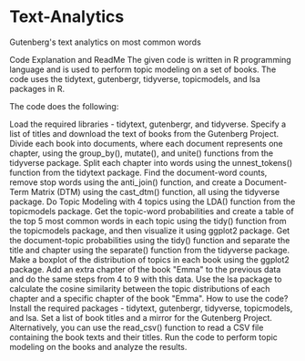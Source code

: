 # Text-Analytics
Gutenberg's text analytics on most common words 

Code Explanation and ReadMe
The given code is written in R programming language and is used to perform topic modeling on a set of books. The code uses the tidytext, gutenbergr, tidyverse, topicmodels, and lsa packages in R.

The code does the following:

Load the required libraries - tidytext, gutenbergr, and tidyverse.
Specify a list of titles and download the text of books from the Gutenberg Project.
Divide each book into documents, where each document represents one chapter, using the group_by(), mutate(), and unite() functions from the tidyverse package.
Split each chapter into words using the unnest_tokens() function from the tidytext package.
Find the document-word counts, remove stop words using the anti_join() function, and create a Document-Term Matrix (DTM) using the cast_dtm() function, all using the tidyverse package.
Do Topic Modeling with 4 topics using the LDA() function from the topicmodels package.
Get the topic-word probabilities and create a table of the top 5 most common words in each topic using the tidy() function from the topicmodels package, and then visualize it using ggplot2 package.
Get the document-topic probabilities using the tidy() function and separate the title and chapter using the separate() function from the tidyverse package.
Make a boxplot of the distribution of topics in each book using the ggplot2 package.
Add an extra chapter of the book "Emma" to the previous data and do the same steps from 4 to 9 with this data.
Use the lsa package to calculate the cosine similarity between the topic distributions of each chapter and a specific chapter of the book "Emma".
How to use the code?
Install the required packages - tidytext, gutenbergr, tidyverse, topicmodels, and lsa.
Set a list of book titles and a mirror for the Gutenberg Project. Alternatively, you can use the read_csv() function to read a CSV file containing the book texts and their titles.
Run the code to perform topic modeling on the books and analyze the results.
